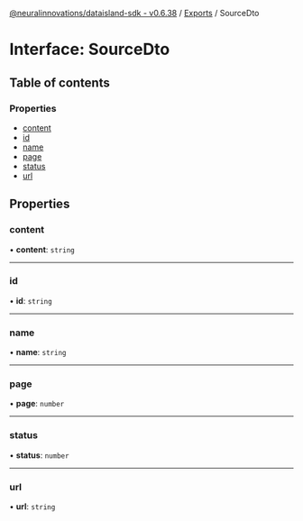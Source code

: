 [@neuralinnovations/dataisland-sdk - v0.6.38](../../README.md) / [Exports](../modules.md) / SourceDto

# Interface: SourceDto

## Table of contents

### Properties

- [content](SourceDto.md#content)
- [id](SourceDto.md#id)
- [name](SourceDto.md#name)
- [page](SourceDto.md#page)
- [status](SourceDto.md#status)
- [url](SourceDto.md#url)

## Properties

### content

• **content**: `string`

___

### id

• **id**: `string`

___

### name

• **name**: `string`

___

### page

• **page**: `number`

___

### status

• **status**: `number`

___

### url

• **url**: `string`
